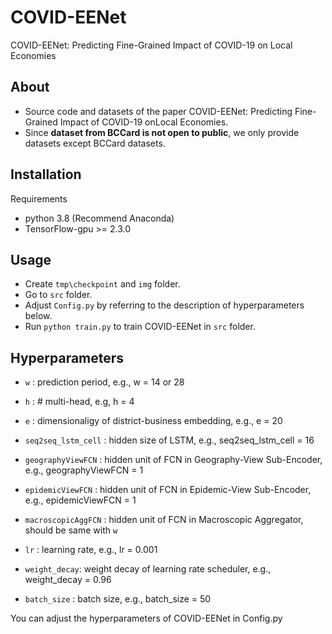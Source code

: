 # COVID-EENet
COVID-EENet: Predicting Fine-Grained Impact of COVID-19 on Local Economies

## About
- Source code and datasets of the paper COVID-EENet: Predicting Fine-Grained Impact of COVID-19 onLocal Economies.
- Since **dataset from BCCard is not open to public**, we only provide datasets except BCCard datasets.

## Installation
Requirements

- python 3.8 (Recommend Anaconda)
- TensorFlow-gpu >= 2.3.0

## Usage
- Create `tmp\checkpoint` and `img` folder.
- Go to `src` folder.
- Adjust `Config.py` by referring to the description of hyperparameters below.
- Run `python train.py` to train COVID-EENet in `src` folder.

## Hyperparameters
- `w` : prediction period, e.g., w = 14 or 28

- `h` : # multi-head, e.g, h = 4
- `e` : dimensionaligy of district-business embedding, e.g., e = 20
- `seq2seq_lstm_cell` : hidden size of LSTM, e.g., seq2seq_lstm_cell = 16
- `geographyViewFCN`  : hidden unit of FCN in Geography-View Sub-Encoder, e.g., geographyViewFCN = 1
- `epidemicViewFCN`   : hidden unit of FCN in Epidemic-View Sub-Encoder, e.g., epidemicViewFCN = 1
- `macroscopicAggFCN` : hidden unit of FCN in Macroscopic Aggregator, should be same with `w`

- `lr` : learning rate, e.g., lr = 0.001 
- `weight_decay`: weight decay of learning rate scheduler, e.g., weight_decay = 0.96
- `batch_size` : batch size, e.g., batch_size = 50

You can adjust the hyperparameters of COVID-EENet in Config.py


